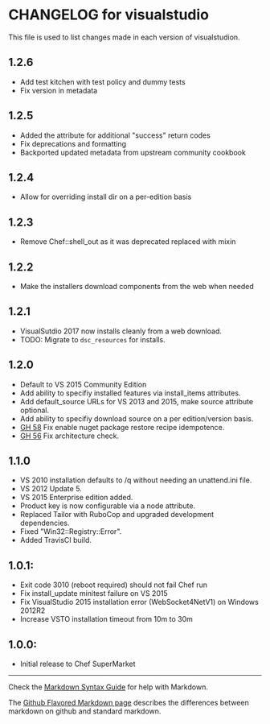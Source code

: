 # CHANGELOG for visualstudio

This file is used to list changes made in each version of visualstudion.

## 1.2.6

* Add test kitchen with test policy and dummy tests
* Fix version in metadata

## 1.2.5

* Added the attribute for additional "success" return codes
* Fix deprecations and formatting
* Backported updated metadata from upstream community cookbook

## 1.2.4

* Allow for overriding install dir on a per-edition basis

## 1.2.3

* Remove Chef::shell_out as it was deprecated replaced with mixin

## 1.2.2

* Make the installers download components from the web when needed

## 1.2.1

* VisualSutdio 2017 now installs cleanly from a web download.
* TODO: Migrate to `dsc_resources` for installs.

## 1.2.0

* Default to VS 2015 Community Edition
* Add ability to specifiy installed features via install_items attributes.
* Add default_source URLs for VS 2013 and 2015, make source attribute optional.
* Add ability to specifiy download source on a per edition/version basis.
* [GH 58](https://github.com/daptiv/visualstudio/issues/58) Fix enable nuget package restore recipe idempotence.
* [GH 56](https://github.com/daptiv/visualstudio/issues/56) Fix architecture check.

## 1.1.0

* VS 2010 installation defaults to /q without needing an unattend.ini file.
* VS 2012 Update 5.
* VS 2015 Enterprise edition added.
* Product key is now configurable via a node attribute.
* Replaced Tailor with RuboCop and upgraded development dependencies.
* Fixed "Win32::Registry::Error".
* Added TravisCI build.

## 1.0.1:

* Exit code 3010 (reboot required) should not fail Chef run
* Fix install_update minitest failure on VS 2015
* Fix VisualStudio 2015 installation error (WebSocket4NetV1) on Windows 2012R2
* Increase VSTO installation timeout from 10m to 30m

## 1.0.0:

* Initial release to Chef SuperMarket

- - -
Check the [Markdown Syntax Guide](http://daringfireball.net/projects/markdown/syntax) for help with Markdown.

The [Github Flavored Markdown page](http://github.github.com/github-flavored-markdown/) describes the differences between markdown on github and standard markdown.
